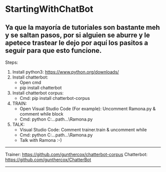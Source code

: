 # StartingWithChatBot
Ya que la mayoría de tutoriales son bastante meh y se saltan pasos, por si alguien se aburre y le apetece trastear le dejo por aquí los pasitos a seguir para que esto funcione. 
----------------------------------

Steps: 
  1) Install python3: https://www.python.org/downloads/ 
  2) Install chatterbot: 
      - Open cmd
      - pip install chatterbot
  3) Install chatterbot corpus: 
      - Cmd: pip install chatterbot-corpus
  4) TRAIN:  
      - Open Visual Studio Code (For example): Uncomment Ramona.py & comment while block 
      - Cmd: python C:\...path...\Ramona.py
  5) TALK: 
      - Visual Studio Code: Comment trainer.train & uncomment while
      - Cmd: python C:\...path...\Ramona.py
      - Talk with Ramona :-) 
      
----------------------------------

  Trainer: https://github.com/gunthercox/chatterbot-corpus
  Chatterbot: https://github.com/gunthercox/ChatterBot
  
----------------------------------  
